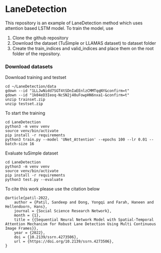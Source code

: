 # LaneDetection

This repository is an example of LaneDetection method which uses attention based LSTM model. To train the model, use


1. Clone the github repository
2. Download the dataset (TuSimple or LLAMAS dataset) to dataset folder
3. Create the train_indices and valid_indices and place them on the root folder of the repository.

### Download datasets

Download training and testset

```
cd ~/LaneDetection/data
gdown --id "1LLJwNidd7SGT4tSDnIaEEnlzCMMTqqNY&confirm=t"
gdown --id "1k04eD3Ieoq-NcSN2j40uFowpHN6nxa1-&confirm=t"
unzip trainset.zip
unzip testset.zip
```
To start the training
```
cd LaneDetection
python3 -m venv venv
source venv/bin/activate
pip install -r requirements
python3 train.py --model 'UNet_Attention' --epochs 100 --lr 0.01 --batch-size 16
```

Evaluate tuSimple dataset
```
cd LaneDetection
python3 -m venv venv
source venv/bin/activate
pip install -r requirements
python3 test.py --evaluate
```

To cite this work please use the citation below

    @article{patil-2022,
        author = {Patil, Sandeep and Dong, Yongqi and Farah, Haneen and Hellendoorn, Hans},
        journal = {Social Science Research Network},
        month = {1},
        title = {{Sequential Neural Network Model with Spatial-Temporal Attention Mechanism for Robust Lane Detection Using Multi Continuous Image Frames}},
        year = {2022},
        doi = {10.2139/ssrn.4273506},
        url = {https://doi.org/10.2139/ssrn.4273506},
    }
